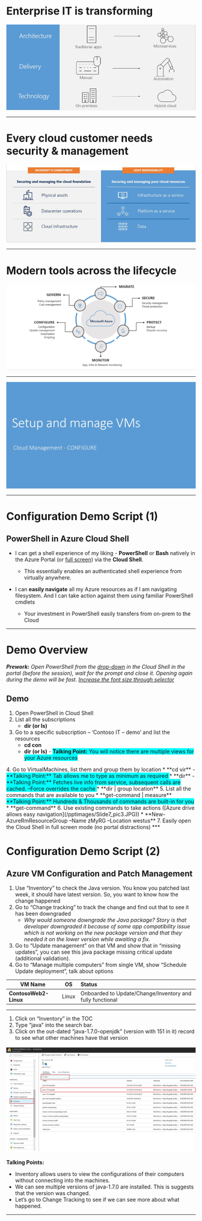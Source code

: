 
<!--slide2-->
# Enterprise IT is transforming
![](pptimages/Slide2.JPG)
***

<!--slide3-->
# Every cloud customer needs security & management
![](pptimages/Slide3.JPG)
***

<!--slide4-->
# Modern tools across the lifecycle
![](pptimages/Slide4.JPG )
***

<!--slide5-->
![](pptimages/Slide5.JPG)
***

<!--slide6-->
# Configuration Demo Script (1)
## PowerShell in Azure Cloud Shell

* I can get a shell experience of my liking - **PowerShell** or **Bash** natively in the Azure Portal (or [full screen](https://shell.azure.com)) via the **Cloud Shell**. 
    * This essentially enables an authenticated shell experience from virtually anywhere.
  
* I can **easily navigate** all my Azure resources as if I am navigating filesystem. And I can take action against them using familiar PowerShell cmdlets
    * Your investment in PowerShell easily transfers from on-prem to the Cloud
***

<!--slide7-->
# Demo Overview
 ***Prework:*** *Open PowerShell from the [drop-down](/pptimages/Slide7_pic1.JPG) in the Cloud Shell in the portal (before the session), wait for the prompt and close it. Opening again during the demo will be fast. [Increase the font size through selector](/pptimages/Slide7_pic2.JPG)*
  
## Demo
1. Open PowerShell in Cloud Shell
2. List all the subscriptions
    * **dir (or ls)**
3. Go to a specific subscription – ‘Contoso IT – demo’ and list the resources
    * **cd con<tab>**
    * **dir (or ls)** - <span style="background-color: #00FFFF">**Talking Point:** You will notice there are multiple views for your Azure resources 
  </span>
4. Go to VirtualMachines, list them and group them by location
    * **cd vir<tab>** - <span style="background-color: #00FFFF">**Talking Point:** Tab allows me to type as minimum as required
 </span>
    * **dir** - <span style="background-color: #00FFFF">**Talking Point:** Fetches live info from service, subsequent calls are cached. –Force overrides the cache
 </span>
    * **dir | group location**
5. List all the commands that are available to you
    * **get-command | measure**  <span style="background-color: #00FFFF">**Talking Point:** Hundreds & Thousands of commands are built-in for you
 </span>
    * **get-command**
6. Use existing commands to take actions ([Azure drive allows easy navigation](/pptimages/Slide7_pic3.JPG))
* **New-AzureRmResourceGroup –Name zMyRG –Location westus**
7. Easily open the Cloud Shell in full screen mode (no portal distractions)
***

<!--slide8-->
# Configuration Demo Script (2)
## Azure VM Configuration and Patch Management
1. Use “Inventory” to check the Java version. You know you patched last week, it should have latest version. So, you want to know how the change happened
2. Go to “Change tracking” to track the change and find out that to see it has been downgraded
    *  *Why would someone downgrade the Java package? Story is that developer downgraded it because of some app compatibility issue which is not working on the new package version and that they needed it on the lower version while awaiting a fix.*
3. Go to “Update management” on that VM and show that in “missing updates”, you can see this java package missing critical update (additional validation). 
4. Go to “Manage multiple computers” from single VM, show “Schedule Update deployment”, talk about options

| **VM Name**           | **OS**| **Status**  |
| ----------------------|:-----:| :-----------|
| **ContosoWeb2-Linux** | Linux | Onboarded to Update/Change/Inventory and fully functional|
***

<!--slide9-->
1. Click on “Inventory” in the TOC
2. Type “java” into the search bar.
3. Click on the out-dated “java-1.7.0-openjdk” (version with 151 in it) record to see what other machines have that version

![](/pptimages/Slide9.JPG)

**Talking Points:**
* Inventory allows users to view the configurations of their computers without connecting into the machines.
* We can see multiple versions of java-1.7.0 are installed. This is suggests that the version was changed.
* Let’s go to Change Tracking to see if we can see more about what happened.
***
